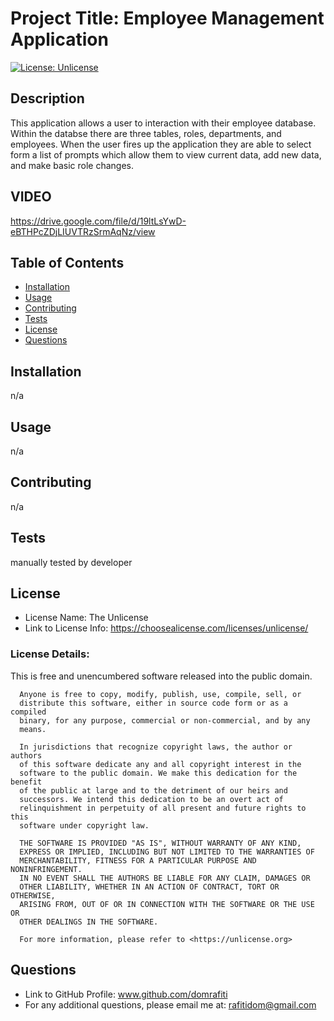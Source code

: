 # Project Title: Employee Management Application

  [![License: Unlicense](https://img.shields.io/badge/license-Unlicense-blue.svg)](http://unlicense.org/)

## Description 

This application allows a user to interaction with their employee database. Within the databse there are three tables, roles, departments, and employees. When the user fires up the application they are able to select form a list of prompts which allow them to view current data, add new data, and make basic role changes.

## VIDEO
https://drive.google.com/file/d/19ltLsYwD-eBTHPcZDjLIUVTRzSrmAqNz/view

## Table of Contents
* [Installation](#installation)
* [Usage](#usage)
* [Contributing](#contributing)
* [Tests](#tests)
* [License](#license)
* [Questions](#questions)


## Installation

n/a

## Usage 

n/a

## Contributing

n/a

## Tests

manually tested by developer

## License
* License Name: The Unlicense
* Link to License Info: https://choosealicense.com/licenses/unlicense/

### License Details: 
This is free and unencumbered software released into the public domain.

      Anyone is free to copy, modify, publish, use, compile, sell, or
      distribute this software, either in source code form or as a compiled
      binary, for any purpose, commercial or non-commercial, and by any
      means.
      
      In jurisdictions that recognize copyright laws, the author or authors
      of this software dedicate any and all copyright interest in the
      software to the public domain. We make this dedication for the benefit
      of the public at large and to the detriment of our heirs and
      successors. We intend this dedication to be an overt act of
      relinquishment in perpetuity of all present and future rights to this
      software under copyright law.
      
      THE SOFTWARE IS PROVIDED "AS IS", WITHOUT WARRANTY OF ANY KIND,
      EXPRESS OR IMPLIED, INCLUDING BUT NOT LIMITED TO THE WARRANTIES OF
      MERCHANTABILITY, FITNESS FOR A PARTICULAR PURPOSE AND NONINFRINGEMENT.
      IN NO EVENT SHALL THE AUTHORS BE LIABLE FOR ANY CLAIM, DAMAGES OR
      OTHER LIABILITY, WHETHER IN AN ACTION OF CONTRACT, TORT OR OTHERWISE,
      ARISING FROM, OUT OF OR IN CONNECTION WITH THE SOFTWARE OR THE USE OR
      OTHER DEALINGS IN THE SOFTWARE.
      
      For more information, please refer to <https://unlicense.org>



## Questions
* Link to GitHub Profile: www.github.com/domrafiti
* For any additional questions, please email me at: rafitidom@gmail.com

